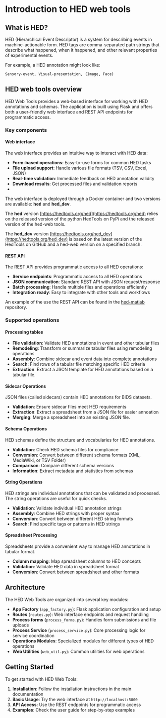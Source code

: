 # Introduction to HED web tools

## What is HED?

HED (Hierarchical Event Descriptor) is a system for describing events in machine-actionable form.
HED tags are comma-separated path strings that describe what happened, when it happened,
and other relevant properties of experimental events.

For example, a HED annotation might look like:
```
Sensory-event, Visual-presentation, (Image, Face)
```

## HED web tools overview

HED Web Tools provides a web-based interface for working with HED annotations and schemas.
The application is built using Flask and offers both a user-friendly web interface
and REST API endpoints for programmatic access.

### Key components

#### Web interface
The web interface provides an intuitive way to interact with HED data:
- **Form-based operations**: Easy-to-use forms for common HED tasks
- **File upload support**: Handle various file formats (TSV, CSV, Excel, JSON)
- **Real-time validation**: Immediate feedback on HED annotation validity
- **Download results**: Get processed files and validation reports
- 
The web interface is deployed through a Docker container and two versions are available: **hed** and **hed_dev**.

The **hed** version [https://hedtools.org/hed](https://hedtools.org/hed) relies on the released version of
the python HedTools on PyPi and the released version of the hed-web tools.

The **hed_dev** version [https://hedtools.org/hed_dev](https://hedtools.org/hed_dev) is based on the latest
version of the HedTools on GitHub and a hed-web version on a specified branch.

#### REST API
The REST API provides programmatic access to all HED operations:
- **Service endpoints**: Programmatic access to all HED operations
- **JSON communication**: Standard REST API with JSON request/response
- **Batch processing**: Handle multiple files and operations efficiently
- **Integration ready**: Easy to integrate with other tools and workflows

An example of the use the REST API can be found in the [hed-matlab](https://github.com/hed-standard/hed-matlab) repository.

### Supported operations

#### Processing tables
- **File validation**: Validate HED annotations in event and other tabular files
- **Remodeling**: Transform or summarize tabular files  using remodeling operations
- **Assembly**: Combine sidecar and event data into complete annotations
- **Search**: Find rows of a tabular file matching specific HED criteria
- **Extraction**: Extract a JSON template for HED annotations based on a tabular file.

#### Sidecar Operations
JSON files (called sidecars) contain HED annotations for BIDS datasets.
- **Validation**: Ensure sidecar files meet HED requirements
- **Extraction**: Extract a spreadsheet from a JSON file for easier annoation
- **Merging**: Merge a spreadsheet into an existing JSON file.

#### Schema Operations
HED schemas define the structure and vocabularies for HED annotations.
- **Validation**: Check HED schema files for compliance
- **Conversion**: Convert between different schema formats (XML, MediaWiki, or TSV Folder)
- **Comparison**: Compare different schema versions
- **Information**: Extract metadata and statistics from schemas

#### String Operations
HED strings are individual annotations that can be validated and processed.
The string operations are useful for quick checks.
- **Validation**: Validate individual HED annotation strings
- **Assembly**: Combine HED strings with proper syntax
- **Conversion**: Convert between different HED string formats
- **Search**: Find specific tags or patterns in HED strings

#### Spreadsheet Processing
Spreadsheets provide a convenient way to manage HED annotations in tabular format.
- **Column mapping**: Map spreadsheet columns to HED concepts
- **Validation**: Validate HED data in spreadsheet format
- **Conversion**: Convert between spreadsheet and other formats

## Architecture

The HED Web Tools are organized into several key modules:

- **App Factory** (`app_factory.py`): Flask application configuration and setup
- **Routes** (`routes.py`): Web interface endpoints and request handling
- **Process forms** (`process_forms.py`): Handles form submissions and file uploads
- **Process Service** (`process_service.py`): Core processing logic for service coordination
- **Operations Modules**: Specialized modules for different types of HED operations
- **Web Utilities** (`web_util.py`): Common utilities for web operations

## Getting Started

To get started with HED Web Tools:

1. **Installation**: Follow the installation instructions in the main documentation
2. **Basic Usage**: Try the web interface at `http://localhost:5000`
3. **API Access**: Use the REST endpoints for programmatic access
4. **Examples**: Check the user guide for step-by-step examples

